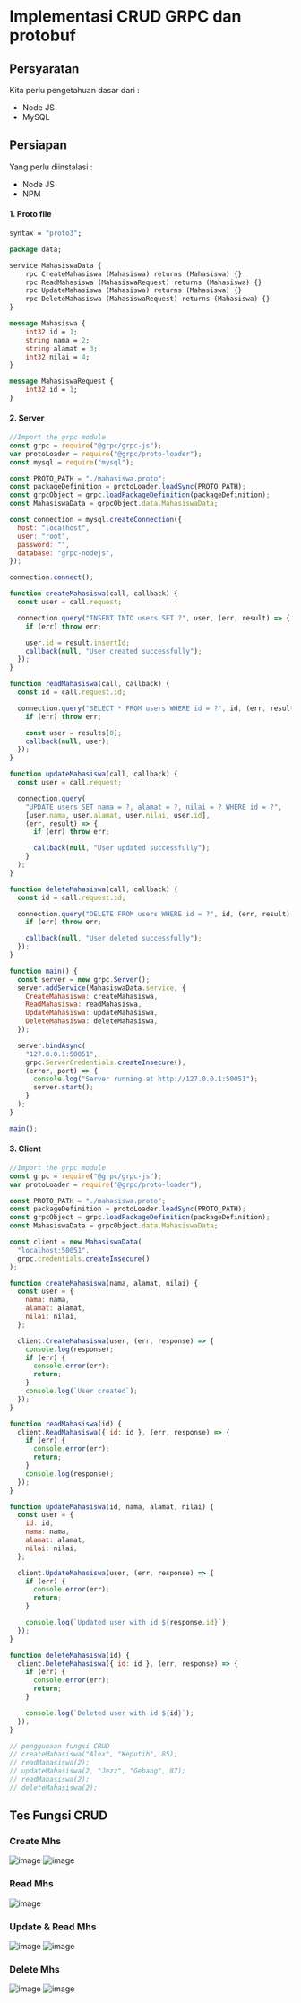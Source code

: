 # Implementasi CRUD GRPC dan protobuf

## Persyaratan
Kita perlu pengetahuan dasar dari :
- Node JS
- MySQL


## Persiapan
Yang perlu diinstalasi :
- Node JS
- NPM


#### 1. Proto file
```proto
syntax = "proto3";

package data;

service MahasiswaData {
    rpc CreateMahasiswa (Mahasiswa) returns (Mahasiswa) {}
    rpc ReadMahasiswa (MahasiswaRequest) returns (Mahasiswa) {}
    rpc UpdateMahasiswa (Mahasiswa) returns (Mahasiswa) {}
    rpc DeleteMahasiswa (MahasiswaRequest) returns (Mahasiswa) {}
}

message Mahasiswa {
    int32 id = 1;
    string nama = 2;
    string alamat = 3;
    int32 nilai = 4;
}

message MahasiswaRequest {
    int32 id = 1;
}

```
#### 2. Server
```js
//Import the grpc module
const grpc = require("@grpc/grpc-js");
var protoLoader = require("@grpc/proto-loader");
const mysql = require("mysql");

const PROTO_PATH = "./mahasiswa.proto";
const packageDefinition = protoLoader.loadSync(PROTO_PATH);
const grpcObject = grpc.loadPackageDefinition(packageDefinition);
const MahasiswaData = grpcObject.data.MahasiswaData;

const connection = mysql.createConnection({
  host: "localhost",
  user: "root",
  password: "",
  database: "grpc-nodejs",
});

connection.connect();

function createMahasiswa(call, callback) {
  const user = call.request;

  connection.query("INSERT INTO users SET ?", user, (err, result) => {
    if (err) throw err;

    user.id = result.insertId;
    callback(null, "User created successfully");
  });
}

function readMahasiswa(call, callback) {
  const id = call.request.id;

  connection.query("SELECT * FROM users WHERE id = ?", id, (err, results) => {
    if (err) throw err;

    const user = results[0];
    callback(null, user);
  });
}

function updateMahasiswa(call, callback) {
  const user = call.request;

  connection.query(
    "UPDATE users SET nama = ?, alamat = ?, nilai = ? WHERE id = ?",
    [user.nama, user.alamat, user.nilai, user.id],
    (err, result) => {
      if (err) throw err;

      callback(null, "User updated successfully");
    }
  );
}

function deleteMahasiswa(call, callback) {
  const id = call.request.id;

  connection.query("DELETE FROM users WHERE id = ?", id, (err, result) => {
    if (err) throw err;

    callback(null, "User deleted successfully");
  });
}

function main() {
  const server = new grpc.Server();
  server.addService(MahasiswaData.service, {
    CreateMahasiswa: createMahasiswa,
    ReadMahasiswa: readMahasiswa,
    UpdateMahasiswa: updateMahasiswa,
    DeleteMahasiswa: deleteMahasiswa,
  });

  server.bindAsync(
    "127.0.0.1:50051",
    grpc.ServerCredentials.createInsecure(),
    (error, port) => {
      console.log("Server running at http://127.0.0.1:50051");
      server.start();
    }
  );
}

main();

```

#### 3. Client
```js
//Import the grpc module
const grpc = require("@grpc/grpc-js");
var protoLoader = require("@grpc/proto-loader");

const PROTO_PATH = "./mahasiswa.proto";
const packageDefinition = protoLoader.loadSync(PROTO_PATH);
const grpcObject = grpc.loadPackageDefinition(packageDefinition);
const MahasiswaData = grpcObject.data.MahasiswaData;

const client = new MahasiswaData(
  "localhost:50051",
  grpc.credentials.createInsecure()
);

function createMahasiswa(nama, alamat, nilai) {
  const user = {
    nama: nama,
    alamat: alamat,
    nilai: nilai,
  };

  client.CreateMahasiswa(user, (err, response) => {
    console.log(response);
    if (err) {
      console.error(err);
      return;
    }
    console.log(`User created`);
  });
}

function readMahasiswa(id) {
  client.ReadMahasiswa({ id: id }, (err, response) => {
    if (err) {
      console.error(err);
      return;
    }
    console.log(response);
  });
}

function updateMahasiswa(id, nama, alamat, nilai) {
  const user = {
    id: id,
    nama: nama,
    alamat: alamat,
    nilai: nilai,
  };

  client.UpdateMahasiswa(user, (err, response) => {
    if (err) {
      console.error(err);
      return;
    }

    console.log(`Updated user with id ${response.id}`);
  });
}

function deleteMahasiswa(id) {
  client.DeleteMahasiswa({ id: id }, (err, response) => {
    if (err) {
      console.error(err);
      return;
    }

    console.log(`Deleted user with id ${id}`);
  });
}

// penggunaan fungsi CRUD
// createMahasiswa("Alex", "Keputih", 85);
// readMahasiswa(2);
// updateMahasiswa(2, "Jezz", "Gebang", 87);
// readMahasiswa(2);
// deleteMahasiswa(2);

```
## Tes Fungsi CRUD

### Create Mhs
![image](https://user-images.githubusercontent.com/99706251/229542562-73f31a23-12fe-40d8-aa45-24e80f182eab.png)
![image](https://user-images.githubusercontent.com/99706251/229543016-886e3b85-2601-45e2-aadc-dd100fcbc2b3.png)


### Read Mhs
![image](https://user-images.githubusercontent.com/99706251/229543213-f6daab8d-06ed-4346-a7f0-f513acab0478.png)


### Update & Read Mhs
![image](https://user-images.githubusercontent.com/99706251/229543397-b473d6c0-d314-427b-81f2-6d7f9c3dc845.png)
![image](https://user-images.githubusercontent.com/99706251/229543456-39c57beb-d105-489b-bd64-27dcbee1efa4.png)


### Delete Mhs
![image](https://user-images.githubusercontent.com/99706251/229543657-4f560074-3976-438a-8569-fcf7ce87052f.png)
![image](https://user-images.githubusercontent.com/99706251/229543718-8dbee080-2307-4fa5-a4b5-e3154a7af9a5.png)


